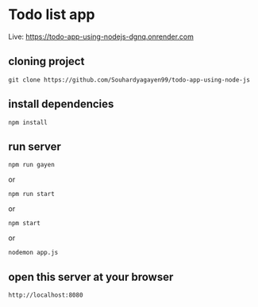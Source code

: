 # Todo list app
Live: https://todo-app-using-nodejs-dgnq.onrender.com
<br>

## cloning project

```
git clone https://github.com/Souhardyagayen99/todo-app-using-node-js
```

## install dependencies

```
npm install
```

## run server

```
npm run gayen
```

<p>or</p>

```
npm run start

```
<p>or</p>

```
npm start
```

<p>or</p>

```
nodemon app.js
```

## open this server at your browser

```
http://localhost:8080
```
